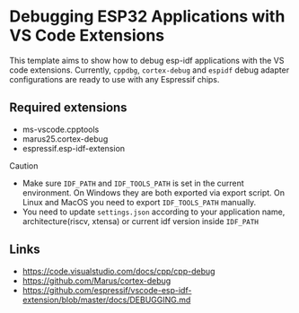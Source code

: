 # Debugging ESP32 Applications with VS Code Extensions
This template aims to show how to debug esp-idf applications with the VS code extensions. Currently, `cppdbg`, `cortex-debug` and `espidf` debug adapter configurations are ready to use with any Espressif chips.

## Required extensions
 - ms-vscode.cpptools
 - marus25.cortex-debug
 - espressif.esp-idf-extension

 > [!CAUTION]
 >- Make sure `IDF_PATH` and `IDF_TOOLS_PATH` is set in the current environment. On Windows they are both exported via export script. On Linux and MacOS you need to export `IDF_TOOLS_PATH` manually.
 >- You need to update `settings.json` according to your application name, architecture(riscv, xtensa) or current idf version inside `IDF_PATH`

 ## Links
 - https://code.visualstudio.com/docs/cpp/cpp-debug
 - https://github.com/Marus/cortex-debug
 - https://github.com/espressif/vscode-esp-idf-extension/blob/master/docs/DEBUGGING.md
